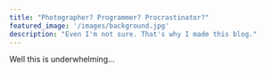 ```yaml
---
title: "Photographer? Programmer? Procrastinator?"
featured_image: '/images/background.jpg'
description: "Even I'm not sure. That's why I made this blog."
---
```


Well this is underwhelming...
